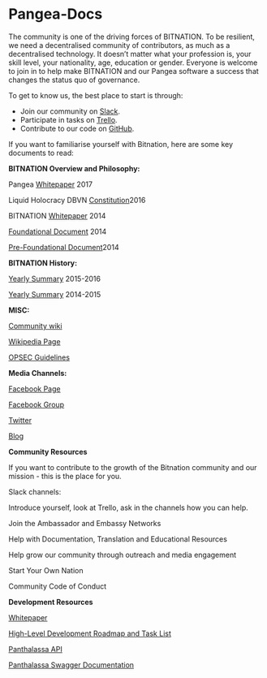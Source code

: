 # Pangea-Docs


The community is one of the driving forces of BITNATION. To be resilient, we need a decentralised community of contributors, as much as a decentralised technology. It doesn’t matter what your profession is, your skill level, your nationality, age, education or gender. Everyone is welcome to join in to help make BITNATION and our Pangea software a success that changes the status quo of governance. 


To get to know us, the best place to start is through:


* Join our community on [Slack](https://bitn.slack.com).
* Participate in tasks on [Trello](https://trello.com/b/rb43zuUn/bitnation-dev).
* Contribute to our code on [GitHub](https://github.com/Bit-Nation).


If you want to familiarise yourself with Bitnation, here are some key documents to read:



**BITNATION Overview and Philosophy:**


Pangea [Whitepaper](https://docs.google.com/document/d/1lnbUKaCzy1F3yrI73bMoIOAqK9h5mwtwuA_1z9G2Cqg/edit) 2017

Liquid Holocracy DBVN [Constitution](https://github.com/Bit-Nation/BITNATION-Constitution)2016

BITNATION [Whitepaper](https://docs.google.com/document/d/1r_VqWrKQw07E06XAtMv_cZnFyBZma4PFTBJpM5GuzbA/edit) 2014

[Foundational Document](https://docs.google.com/document/d/16HDB9AABa5rTOVFJj_8VLdOxgMguovLLAMviaTkZ1q4/edit) 2014

[Pre-Foundational Document](https://blog.bitnation.co/what-is-bitnation-the-googlement/)2014



**BITNATION History:** 


[Yearly Summary](https://steemit.com/introduce-yourself/@bitnation/bitnation-yearly-summary-the-year-of-pangea-by-tarkowski-tempelhof) 2015-2016

[Yearly Summary](https://medium.com/@susannetarkowskitempelhof/bitnation-year-1-summary-6a1c40b4ee5a) 2014-2015



**MISC:**


[Community wiki](https://github.com/Bit-Nation/Pangea-Docs/wiki)

[Wikipedia Page](https://www.wikiwand.com/en/Bitnation)

[OPSEC Guidelines](https://docs.google.com/document/d/1E9uVmuW9_zhoStrcvkuK-3kg30ec7Qgj3qG4aK7IAic/edit)



**Media Channels:**


[Facebook Page](https://www.facebook.com/Bitnation-Pangea-337620226422880/)

[Facebook Group](https://www.facebook.com/groups/704796139595313/)

[Twitter](https://twitter.com/MyBitNation)

[Blog](https://steemit.com/@bitnation)



**Community Resources**


If you want to contribute to the growth of the Bitnation community and our mission - this is the place for you.

Slack channels: 

Introduce yourself, look at Trello, ask in the channels how you can help.

Join the Ambassador and Embassy Networks 

Help with Documentation, Translation and Educational Resources 

Help grow our community through outreach and media engagement

Start Your Own Nation

Community Code of Conduct



**Development Resources**

[Whitepaper](https://docs.google.com/document/d/1lnbUKaCzy1F3yrI73bMoIOAqK9h5mwtwuA_1z9G2Cqg/edit)

[High-Level Development Roadmap and Task List](https://trello.com/b/rb43zuUn/bitnation-dev)

[Panthalassa API](https://github.com/Bit-Nation/BITNATION-Panthalassa/blob/master/api/api.go)

[Panthalassa Swagger Documentation](https://github.com/Bit-Nation/BITNATION-Panthalassa/blob/master/api/panthalassa.yaml)

